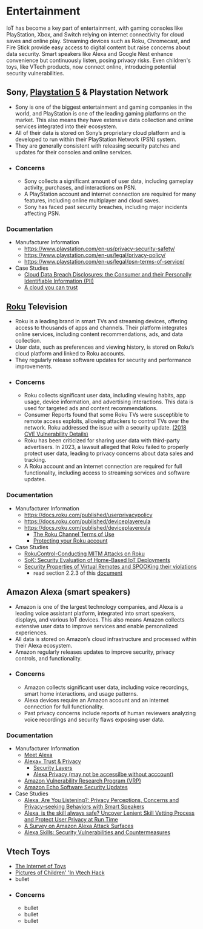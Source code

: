 # Entertainment


IoT has become a key part of entertainment, with gaming consoles like PlayStation, Xbox, and Switch relying on internet connectivity for cloud saves and online play. Streaming devices such as Roku, Chromecast, and Fire Stick provide easy access to digital content but raise concerns about data security. Smart speakers like Alexa and Google Nest enhance convenience but continuously listen, posing privacy risks. Even children's toys, like VTech products, now connect online, introducing potential security vulnerabilities.


## Sony, [Playstation 5](https://www.playstation.com/en-us/ps5/?smcid=pdc%3Aen-us%3Aps5-games%3Aprimary%20nav%3Amsg-ps5%3Aps5) & Playstation Network
- Sony is one of the biggest entertainment and gaming companies in the world, and PlayStation is one of the leading gaming platforms on the market. This also means they have extensive data collection and online services integrated into their ecosystem.
- All of their data is stored on Sony’s proprietary cloud platform and is developed to run within their PlayStation Network (PSN) system.
- They are generally consistent with releasing security patches and updates for their consoles and online services.
- ### Concerns
   - Sony collects a significant amount of user data, including gameplay activity, purchases, and interactions on PSN.
   - A PlayStation account and internet connection are required for many features, including online multiplayer and cloud saves.
   - Sony has faced past security breaches, including major incidents affecting PSN.
### Documentation
- Manufacturer Information
  - https://www.playstation.com/en-us/privacy-security-safety/
  - https://www.playstation.com/en-us/legal/privacy-policy/
  - https://www.playstation.com/en-us/legal/psn-terms-of-service/
- Case Studies
  - [Cloud Data Breach Disclosures: the Consumer and their Personally Identifiable Information (PII)](https://ieeexplore-ieee-org.leo.lib.unomaha.edu/document/9532579)
  - [A cloud you can trust](https://ieeexplore-ieee-org.leo.lib.unomaha.edu/document/6085778)


## [Roku](https://www.roku.com/what-is-roku) Television
- Roku is a leading brand in smart TVs and streaming devices, offering access to thousands of apps and channels. Their platform integrates online services, including content recommendations, ads, and data collection.
- User data, such as preferences and viewing history, is stored on Roku’s cloud platform and linked to Roku accounts.
- They regularly release software updates for security and performance improvements.
- ### Concerns
   - Roku collects significant user data, including viewing habits, app usage, device information, and advertising interactions. This data is used for targeted ads and content recommendations.
   - Consumer Reports found that some Roku TVs were susceptible to remote access exploits, allowing attackers to control TVs over the network. Roku addressed the issue with a security update. [(2018 CVE Vulnerability Details)](https://www.cvedetails.com/cve/CVE-2018-11314/)
   - Roku has been criticized for sharing user data with third-party advertisers. In 2023, a lawsuit alleged that Roku failed to properly protect user data, leading to privacy concerns about data sales and tracking.
   - A Roku account and an internet connection are required for full functionality, including access to streaming services and software updates.
### Documentation
- Manufacturer Information
  - https://docs.roku.com/published/userprivacypolicy
  - https://docs.roku.com/published/deviceplayereula
  - https://docs.roku.com/published/deviceplayereula
    - [The Roku Channel Terms of Use](https://docs.roku.com/published/therokuchannel-userstermsandconditions)
    - [Protecting your Roku account](https://www.roku.com/blog/protecting-your-roku-account?srsltid=AfmBOorvJW5GU8DqZHgsEzlm63RDcyCyXjyOBSK3z8fLMA4OxxByQRau)    
- Case Studies
   - [RokuControl-Conducting MITM Attacks on Roku](https://ieeexplore-ieee-org.leo.lib.unomaha.edu/document/9946502)
   - [SoK: Security Evaluation of Home-Based IoT Deployments](https://ieeexplore-ieee-org.leo.lib.unomaha.edu/document/8835392)
   - [Security Properties of Virtual Remotes and SPOOKing their
violations](https://dl.acm.org/doi/abs/10.1145/3579856.3582834)
     - read section 2.2.3 of this [document](https://dl.acm.org/doi/pdf/10.1145/3579856.3582834) 


## Amazon Alexa (smart speakers)
- Amazon is one of the largest technology companies, and Alexa is a leading voice assistant platform, integrated into smart speakers, displays, and various IoT devices. This also means Amazon collects extensive user data to improve services and enable personalized experiences.
- All data is stored on Amazon’s cloud infrastructure and processed within their Alexa ecosystem.
- Amazon regularly releases updates to improve security, privacy controls, and functionality.
- ### Concerns
   - Amazon collects significant user data, including voice recordings, smart home interactions, and usage patterns.
   - Alexa devices require an Amazon account and an internet connection for full functionality.
   - Past privacy concerns include reports of human reviewers analyzing voice recordings and security flaws exposing user data.
### Documentation
- Manufacturer Information
  - [Meet Alexa](https://www.amazon.com/Meet-the-new-Alexa/dp/B0DCCNHWV5)
  - [Alexa+ Trust & Privacy](https://www.amazon.com/b?node=203453976011&ref=dp_btf_xaa_spp_d_p5)
    - [Security Layers](https://www.amazon.com/b/?node=23638098011&ref=aucc_en_us_web_dom_xaa_evgn_tx_0016)
    - [Alexa Privacy (may not be accessilbe without acccount)](https://www.amazon.com/alexa-privacy/apd/home?ref=aucc_en_us_web_dom_xaa_evgn_tx_0021)
  - [Amazon Vulnerability Research Program (VRP)](https://hackerone.com/amazonvrp?type=team)
  - [Amazon Echo Software Security Updates](https://www.amazon.com/gp/help/customer/display.html?nodeId=GMZQWNQRVENX4GTQ)
- Case Studies
  - [Alexa, Are You Listening?: Privacy Perceptions, Concerns and Privacy-seeking Behaviors with Smart Speakers](https://dl.acm.org/doi/abs/10.1145/3274371)
  - [Alexa, is the skill always safe? Uncover Lenient Skill Vetting Process and Protect User Privacy at Run Time](https://ieeexplore-ieee-org.leo.lib.unomaha.edu/document/10554785)
  - [A Survey on Amazon Alexa Attack Surfaces](https://ieeexplore-ieee-org.leo.lib.unomaha.edu/document/9369553)
  - [Alexa Skills: Security Vulnerabilities and Countermeasures](https://ieeexplore-ieee-org.leo.lib.unomaha.edu/document/10066153)

## Vtech Toys
- [The Internet of Toys](https://www.tandfonline.com/doi/abs/10.1080/22041451.2016.1266124)
- [Pictures of Children' 'In Vtech Hack](https://www.bbc.com/news/technology-34971337)
- bullet
- ### Concerns
   - bullet
   - bullet
   - bullet
